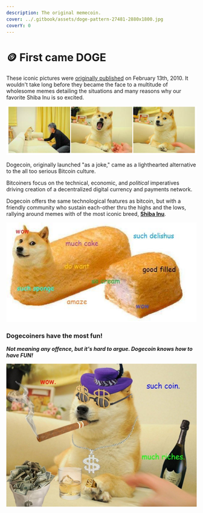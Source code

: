 ```yaml
---
description: The original memecoin.
cover: ../.gitbook/assets/doge-pattern-27481-2880x1800.jpg
coverY: 0
---
```


# 🪙 First came DOGE

These iconic pictures were [originally published](https://kabosu112.exblog.jp/9944144/) on February 13th, 2010. It wouldn't take long before they became the face to a multitude of wholesome memes detailing the situations and many reasons why our favorite Shiba Inu is so excited.

![Kabosu, a female Shiba Inu, adopted by kindergarden techer Atsuko Satō in 2008](<../.gitbook/assets/image (10) (1).png>)

Dogecoin, originally launched "as a joke," came as a lighthearted alternative to the all too serious Bitcoin culture.&#x20;

Bitcoiners focus on the technical, economic, and _political_ imperatives driving creation of a decentralized digital currency and payments network.&#x20;

Dogecoin offers the same technological features as bitcoin, but with a friendly community who sustain each-other thru the highs and the lows, rallying around memes with of the most iconic breed, [**Shiba Inu**](https://en.wikipedia.org/wiki/Shiba\_Inu).

![In 2013 Doge was named meme of the year, around the same time that dogecoin was released.](<../.gitbook/assets/image (12) (1).png>)

### Dogecoiners have the most fun!

_**Not meaning any offence, but it's hard to argue. Dogecoin knows how to have FUN!**_

![Shibe is a good and wholesome doggo!](<../.gitbook/assets/image (3) (1).png>)

